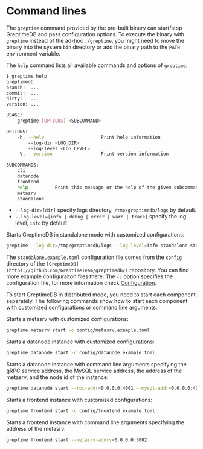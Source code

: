 # Command lines

The `greptime` command provided by the pre-built binary can start/stop GreptimeDB and pass configuration options. To execute the binary with `greptime` instead of the ad-hoc `./greptime`, you might need to move the binary into the system `bin` directory or add the binary path to the `PATH` environment variable.

The `help` command lists all available commands and options of `greptime`.

```sh
$ greptime help
greptimedb
branch:  ...
commit:  ...
dirty:   ...
version: ...

USAGE:
    greptime [OPTIONS] <SUBCOMMAND>

OPTIONS:
    -h, --help                     Print help information
        --log-dir <LOG_DIR>
        --log-level <LOG_LEVEL>
    -V, --version                  Print version information

SUBCOMMANDS:
    cli
    datanode
    frontend
    help          Print this message or the help of the given subcommand(s)
    metasrv
    standalone
```

- `--log-dir=[dir]` specify logs directory, `/tmp/greptimedb/logs` by default.
- `--log-level=[info | debug | error | warn | trace]` specify the log level, `info` by default.

Starts GreptimeDB in standalone mode with customized configurations:

```sh
greptime --log-dir=/tmp/greptimedb/logs --log-level=info standalone start -c config/standalone.example.toml
```

The `standalone.example.toml` configuration file comes from the `config` directory of the `[GreptimeDB](https://github.com/GreptimeTeam/greptimedb/)` repository. You can find more example configuraiton files there. The `-c` option specifies the configuration file, for more information check [Configuration](../user-guide/operations/configuration.md).

To start GreptimeDB in distributed mode, you need to start each component separately. The following commands show how to start each component with customized configurations or command line arguments.

Starts a metasrv with customized configurations:

```sh
greptime metasrv start -c config/metasrv.example.toml
```

Starts a datanode instance with customized configurations:

```sh
greptime datanode start -c config/datanode.example.toml
```

Starts a datanode instance with command line arguments specifying the gRPC service address, the MySQL service address, the address of the metasrv, and the node id of the instance:

```sh
greptime datanode start --rpc-addr=0.0.0.0:4001 --mysql-addr=0.0.0.0:4002 --metasrv-addrs=0.0.0.0:3002 --node-id=1
```

Starts a frontend instance with customized configurations:

```sh
greptime frontend start -c config/frontend.example.toml
```

Starts a frontend instance with command line arguments specifying the address of the metasrv:

```sh
greptime frontend start --metasrv-addrs=0.0.0.0:3002
```
